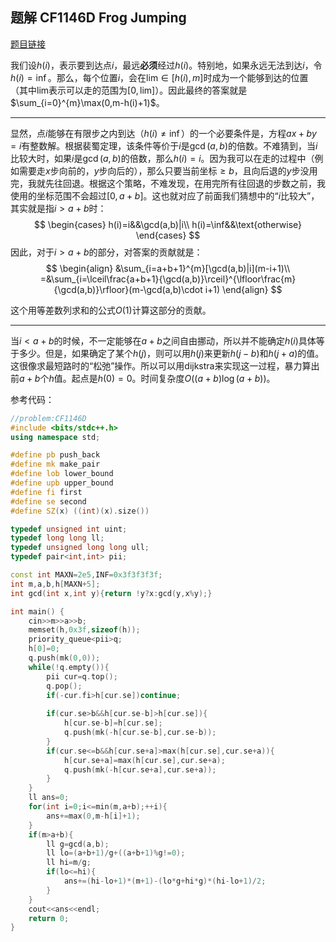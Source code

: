 ## 题解 CF1146D Frog Jumping

[题目链接](https://codeforces.com/problemset/problem/1146/D)

我们设$h(i)$，表示要到达点$i$，最远**必须**经过$h(i)$。特别地，如果永远无法到达$i$，令$h(i)=\inf$。那么，每个位置$i$，会在$\text{lim}\in[h(i),m]$时成为一个能够到达的位置（其中$\text{lim}$表示可以走的范围为$[0,\text{lim}]$）。因此最终的答案就是$\sum_{i=0}^{m}\max(0,m-h(i)+1)$。

---

显然，点$i$能够在有限步之内到达（$h(i)\neq \inf$）的一个必要条件是，方程$ax+by=i$有整数解。根据裴蜀定理，该条件等价于$i$是$\gcd(a,b)$的倍数。不难猜到，当$i$比较大时，如果$i$是$\gcd(a,b)$的倍数，那么$h(i)=i$。因为我可以在走的过程中（例如需要走$x$步向前的，$y$步向后的），那么只要当前坐标$\geq b$，且向后退的$y$步没用完，我就先往回退。根据这个策略，不难发现，在用完所有往回退的步数之前，我使用的坐标范围不会超过$[0,a+b]$。这也就对应了前面我们猜想中的“$i$比较大”，其实就是指$i>a+b$时：
$$
\begin{cases}
h(i)=i&&\gcd(a,b)|i\\
h(i)=\inf&&\text{otherwise}
\end{cases}
$$
因此，对于$i>a+b$的部分，对答案的贡献就是：
$$
\begin{align}
&\sum_{i=a+b+1}^{m}[\gcd(a,b)|i](m-i+1)\\
=&\sum_{i=\lceil\frac{a+b+1}{\gcd(a,b)}\rceil}^{\lfloor\frac{m}{\gcd(a,b)}\rfloor}(m-\gcd(a,b)\cdot i+1)
\end{align}
$$

这个用等差数列求和的公式$O(1)$计算这部分的贡献。

---

当$i<a+b$的时候，不一定能够在$a+b$之间自由挪动，所以并不能确定$h(i)$具体等于多少。但是，如果确定了某个$h(j)$，则可以用$h(j)$来更新$h(j-b)$和$h(j+a)$的值。这很像求最短路时的“松弛”操作。所以可以用dijkstra来实现这一过程，暴力算出前$a+b$个$h$值。起点是$h(0)=0$。时间复杂度$O((a+b)\log (a+b))$。

参考代码：

```cpp
//problem:CF1146D
#include <bits/stdc++.h>
using namespace std;

#define pb push_back
#define mk make_pair
#define lob lower_bound
#define upb upper_bound
#define fi first
#define se second
#define SZ(x) ((int)(x).size())

typedef unsigned int uint;
typedef long long ll;
typedef unsigned long long ull;
typedef pair<int,int> pii;

const int MAXN=2e5,INF=0x3f3f3f3f;
int m,a,b,h[MAXN+5];
int gcd(int x,int y){return !y?x:gcd(y,x%y);}

int main() {
	cin>>m>>a>>b;
	memset(h,0x3f,sizeof(h));
	priority_queue<pii>q;
	h[0]=0;
	q.push(mk(0,0));
	while(!q.empty()){
		pii cur=q.top();
		q.pop();
		if(-cur.fi>h[cur.se])continue;
		
		if(cur.se>b&&h[cur.se-b]>h[cur.se]){
			h[cur.se-b]=h[cur.se];
			q.push(mk(-h[cur.se-b],cur.se-b));
		}
		if(cur.se<=b&&h[cur.se+a]>max(h[cur.se],cur.se+a)){
			h[cur.se+a]=max(h[cur.se],cur.se+a);
			q.push(mk(-h[cur.se+a],cur.se+a));
		}
	}
	ll ans=0;
	for(int i=0;i<=min(m,a+b);++i){
		ans+=max(0,m-h[i]+1);
	}
	if(m>a+b){
		ll g=gcd(a,b);
		ll lo=(a+b+1)/g+((a+b+1)%g!=0);
		ll hi=m/g;
		if(lo<=hi){
			ans+=(hi-lo+1)*(m+1)-(lo*g+hi*g)*(hi-lo+1)/2;
		}
	}
	cout<<ans<<endl;
	return 0;
}
```

